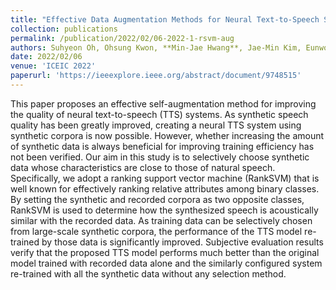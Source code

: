 ```yaml
---
title: "Effective Data Augmentation Methods for Neural Text-to-Speech Systems"
collection: publications
permalink: /publication/2022/02/06-2022-1-rsvm-aug
authors: Suhyeon Oh, Ohsung Kwon, **Min-Jae Hwang**, Jae-Min Kim, Eunwoo Song
date: 2022/02/06
venue: 'ICEIC 2022'
paperurl: 'https://ieeexplore.ieee.org/abstract/document/9748515'
---
```

This paper proposes an effective self-augmentation method for improving the quality of neural text-to-speech (TTS) systems. As synthetic speech quality has been greatly improved, creating a neural TTS system using synthetic corpora is now possible. However, whether increasing the amount of synthetic data is always beneficial for improving training efficiency has not been verified. Our aim in this study is to selectively choose synthetic data whose characteristics are close to those of natural speech. Specifically, we adopt a ranking support vector machine (RankSVM) that is well known for effectively ranking relative attributes among binary classes. By setting the synthetic and recorded corpora as two opposite classes, RankSVM is used to determine how the synthesized speech is acoustically similar with the recorded data. As training data can be selectively chosen from large-scale synthetic corpora, the performance of the TTS model re-trained by those data is significantly improved. Subjective evaluation results verify that the proposed TTS model performs much better than the original model trained with recorded data alone and the similarly configured system re-trained with all the synthetic data without any selection method.
